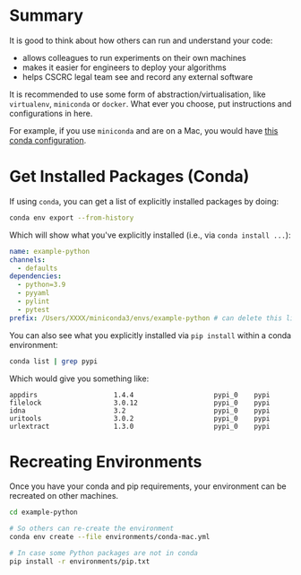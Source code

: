 # Summary
It is good to think about how others can run and understand your code:
- allows colleagues to run experiments on their own machines
- makes it easier for engineers to deploy your algorithms
- helps CSCRC legal team see and record any external software

It is recommended to use some form of abstraction/virtualisation, like `virtualenv`, `miniconda` or `docker`. What ever you choose, put instructions and configurations in here.

For example, if you use `miniconda` and are on a Mac, you would have [this conda configuration](./conda-mac.yml).


# Get Installed Packages (Conda)
If using `conda`, you can get a list of explicitly installed packages by doing:
```bash
conda env export --from-history
```

Which will show what you've explicitly installed (i.e., via `conda install ...`):
```yaml
name: example-python
channels:
  - defaults
dependencies:
  - python=3.9
  - pyyaml
  - pylint
  - pytest
prefix: /Users/XXXX/miniconda3/envs/example-python # can delete this line (not needed)
```

You can also see what you explicitly installed via `pip install` within a conda environment:
```bash
conda list | grep pypi
```

Which would give you something like:
```
appdirs                   1.4.4                    pypi_0    pypi
filelock                  3.0.12                   pypi_0    pypi
idna                      3.2                      pypi_0    pypi
uritools                  3.0.2                    pypi_0    pypi
urlextract                1.3.0                    pypi_0    pypi
```

# Recreating Environments
Once you have your conda and pip requirements, your environment can be recreated on other machines.

```bash
cd example-python

# So others can re-create the environment
conda env create --file environments/conda-mac.yml

# In case some Python packages are not in conda
pip install -r environments/pip.txt
```

